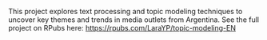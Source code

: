 This project explores text processing and topic modeling techniques to uncover key themes and trends in media outlets from Argentina.
See the full project on RPubs here: https://rpubs.com/LaraYP/topic-modeling-EN
